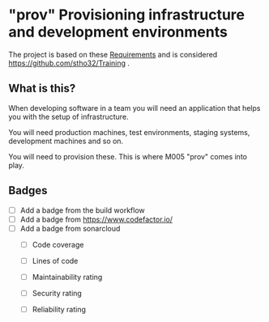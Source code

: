 # "prov" Provisioning infrastructure and development environments

The project is based on these [Requirements](Documentation/requirements.md) and is considered https://github.com/stho32/Training .

## What is this?

When developing software in a team you will need an application that helps you with the setup of infrastructure. 

You will need production machines, test environments, staging systems, development machines and so on. 

You will need to provision these. This is where M005 "prov" comes into play.

## Badges

- [ ] Add a badge from the build workflow
- [ ] Add a badge from https://www.codefactor.io/
- [ ] Add a badge from sonarcloud
    - [ ] Code coverage
    - [ ] Lines of code
    - [ ] Maintainability rating
    - [ ] Security rating
    - [ ] Reliability rating



